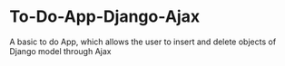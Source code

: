 # To-Do-App-Django-Ajax

A basic to do App, which allows the user to insert and delete objects of Django model through Ajax
